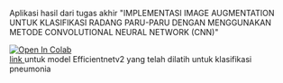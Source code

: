 Aplikasi hasil dari tugas akhir "IMPLEMENTASI IMAGE AUGMENTATION UNTUK KLASIFIKASI RADANG PARU-PARU DENGAN MENGGUNAKAN METODE CONVOLUTIONAL NEURAL NETWORK (CNN)"

<a target="_blank" href="https://colab.research.google.com/github/Daffa-Ri/tugas_akhir/blob/main/run_on_colab.ipynb">
  <img src="https://colab.research.google.com/assets/colab-badge.svg" alt="Open In Colab"/>
</a>

<br>

<a target="_blank" href="https://huggingface.co/Daffa-Ri/efficientnetV2_Pneumonia_Classification/tree/main">
link
</a> untuk model Efficientnetv2 yang telah dilatih untuk klasifikasi pneumonia 
